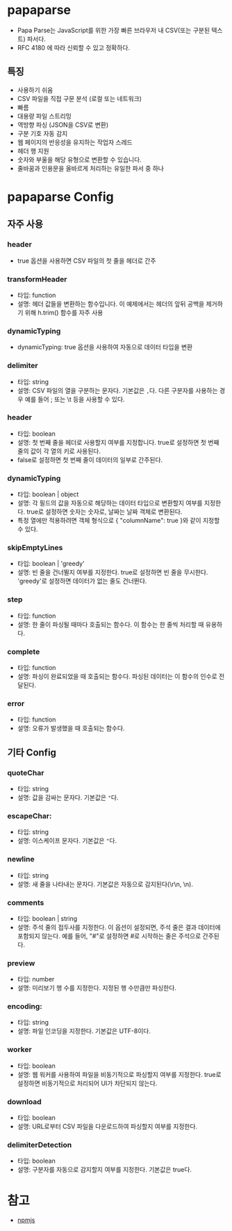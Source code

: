 # papaparse
* Papa Parse는 JavaScript를 위한 가장 빠른 브라우저 내 CSV(또는 구분된 텍스트) 파서다. 
* RFC 4180 에 따라 신뢰할 수 있고 정확하다.

## 특징
* 사용하기 쉬움
* CSV 파일을 직접 구문 분석 (로컬 또는 네트워크)
* 빠름
* 대용량 파일 스트리밍
* 역방향 파싱 (JSON을 CSV로 변환)
* 구분 기호 자동 감지
* 웹 페이지의 반응성을 유지하는 작업자 스레드
* 헤더 행 지원
* 숫자와 부울을 해당 유형으로 변환할 수 있습니다.
* 줄바꿈과 인용문을 올바르게 처리하는 유일한 파서 중 하나

# papaparse Config
## 자주 사용
### header
* true 옵션을 사용하면 CSV 파일의 첫 줄을 헤더로 간주

### transformHeader
* 타입: function
* 설명: 헤더 값들을 변환하는 함수입니다. 이 예제에서는 헤더의 앞뒤 공백을 제거하기 위해 h.trim() 함수를 자주 사용

### dynamicTyping
* dynamicTyping: true 옵션을 사용하여 자동으로 데이터 타입을 변환

### delimiter
* 타입: string
* 설명: CSV 파일의 열을 구분하는 문자다. 기본값은 `,`다. 다른 구분자를 사용하는 경우 예를 들어 ; 또는 \t 등을 사용할 수 있다.

### header
* 타입: boolean
* 설명: 첫 번째 줄을 헤더로 사용할지 여부를 지정합니다. true로 설정하면 첫 번째 줄의 값이 각 열의 키로 사용된다. 
* false로 설정하면 첫 번째 줄이 데이터의 일부로 간주된다.

### dynamicTyping
* 타입: boolean | object
* 설명: 각 필드의 값을 자동으로 해당하는 데이터 타입으로 변환할지 여부를 지정한다. true로 설정하면 숫자는 숫자로, 날짜는 날짜 객체로 변환된다. 
* 특정 열에만 적용하려면 객체 형식으로 { "columnName": true }와 같이 지정할 수 있다.

### skipEmptyLines
* 타입: boolean | 'greedy'
* 설명: 빈 줄을 건너뛸지 여부를 지정한다. true로 설정하면 빈 줄을 무시한다. 'greedy'로 설정하면 데이터가 없는 줄도 건너뛴다.

### step
* 타입: function
* 설명: 한 줄이 파싱될 때마다 호출되는 함수다. 이 함수는 한 줄씩 처리할 때 유용하다.

### complete
* 타입: function
* 설명: 파싱이 완료되었을 때 호출되는 함수다. 파싱된 데이터는 이 함수의 인수로 전달된다.

### error
* 타입: function
* 설명: 오류가 발생했을 때 호출되는 함수다.

## 기타 Config

### quoteChar
* 타입: string
* 설명: 값을 감싸는 문자다. 기본값은 `"`다.

### escapeChar:
* 타입: string
* 설명: 이스케이프 문자다. 기본값은 `"`다.

### newline
* 타입: string
* 설명: 새 줄을 나타내는 문자다. 기본값은 자동으로 감지된다(\r\n, \n).

### comments
* 타입: boolean | string
* 설명: 주석 줄의 접두사를 지정한다. 이 옵션이 설정되면, 주석 줄은 결과 데이터에 포함되지 않는다. 예를 들어, "#"로 설정하면 #로 시작하는 줄은 주석으로 간주된다.

### preview
* 타입: number
* 설명: 미리보기 행 수를 지정한다. 지정된 행 수만큼만 파싱한다.

### encoding:
* 타입: string
* 설명: 파일 인코딩을 지정한다. 기본값은 UTF-8이다.

### worker
* 타입: boolean
* 설명: 웹 워커를 사용하여 파일을 비동기적으로 파싱할지 여부를 지정한다. true로 설정하면 비동기적으로 처리되어 UI가 차단되지 않는다.

### download
* 타입: boolean
* 설명: URL로부터 CSV 파일을 다운로드하여 파싱할지 여부를 지정한다.

### delimiterDetection
* 타입: boolean
* 설명: 구분자를 자동으로 감지할지 여부를 지정한다. 기본값은 true다.

# 참고
* [npmjs](https://www.npmjs.com/package/papaparse?activeTab=readme)
